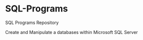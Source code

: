 # SQL-Programs
SQL Programs Repository

Create and Manipulate a databases within Microsoft SQL Server
